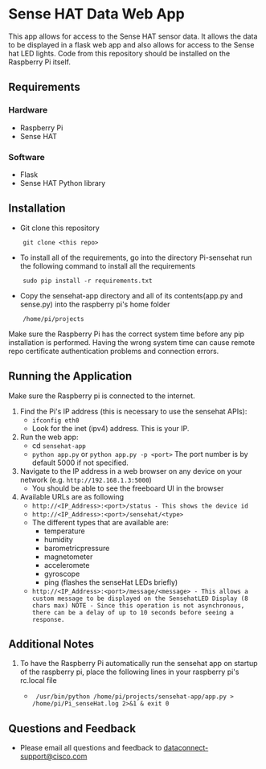 # Sense HAT Data Web App

This app allows for access to the Sense HAT sensor data. It allows the data to be displayed in a flask web app and also allows for access to the Sense hat LED lights. Code from this repository should be installed on the Raspberry Pi itself. 

## Requirements

### Hardware

- Raspberry Pi 
- Sense HAT

### Software

- Flask
- Sense HAT Python library


## Installation
 - Git clone this repository
```
    git clone <this repo>
```
 - To install all of the requirements, go into the directory Pi-sensehat run the following command to install all the requirements
```
    sudo pip install -r requirements.txt 
```
 - Copy the sensehat-app directory and all of its contents(app.py and sense.py) into the raspberry pi's home folder
``` 
    /home/pi/projects
```

Make sure the Raspberry Pi has the correct system time before any pip installation is performed.
Having the wrong system time can cause remote repo certificate authentication problems and connection errors.

## Running the Application


Make sure the Raspberry pi is connected to the internet.

1. Find the Pi's IP address (this is necessary to use the sensehat APIs):
    - `ifconfig eth0`
    - Look for the inet (ipv4) address. This is your IP.
1. Run the web app:
    -  cd `sensehat-app`
    - `python app.py` or `python app.py -p <port>`
   The port number is by default 5000 if not specified.
1. Navigate to the IP address in a web browser on any device on your network (e.g. `http://192.168.1.3:5000`)
    - You should be able to see the freeboard UI in the browser
1. Available URLs are as following
    -  `http://<IP_Address>:<port>/status - This shows the device id`
    -  `http://<IP_Address>:<port>/sensehat/<type>`
      - The different types that are available are:  
        - temperature               
        - humidity                  
        - barometricpressure      
        - magnetometer         
        - acceleromete       
        - gyroscope 
        - ping (flashes the senseHat LEDs briefly)
    -  `http://<IP_Address>:<port>/message/<message> - This allows a custom message to be displayed on the SensehatLED Display (8 chars max)
       NOTE - Since this operation is not asynchronous, there can be a delay of up to 10 seconds before seeing a response.`

## Additional Notes

1. To have the Raspberry Pi automatically run the sensehat app on startup of the raspberry pi, place the following lines in your raspberry pi's rc.local file

   -   ` /usr/bin/python /home/pi/projects/sensehat-app/app.py > /home/pi/Pi_senseHat.log 2>&1 & exit 0`

## Questions and Feedback

- Please email all questions and feedback to dataconnect-support@cisco.com
